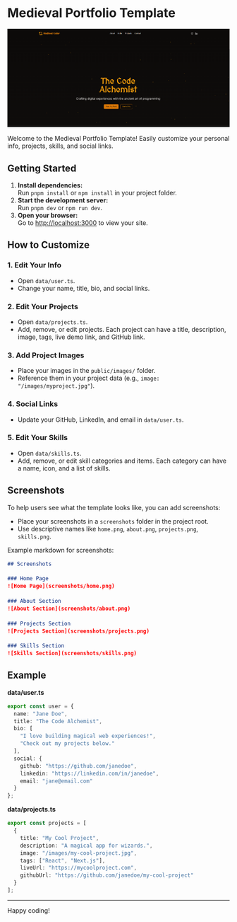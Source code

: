 # Medieval Portfolio Template

![Home Page](screenshots/home.png)

Welcome to the Medieval Portfolio Template! Easily customize your personal info, projects, skills, and social links.

## Getting Started

1. **Install dependencies:**  
   Run `pnpm install` or `npm install` in your project folder.
2. **Start the development server:**  
   Run `pnpm dev` or `npm run dev`.
3. **Open your browser:**  
   Go to [http://localhost:3000](http://localhost:3000) to view your site.

## How to Customize

### 1. Edit Your Info
- Open `data/user.ts`.
- Change your name, title, bio, and social links.

### 2. Edit Your Projects
- Open `data/projects.ts`.
- Add, remove, or edit projects. Each project can have a title, description, image, tags, live demo link, and GitHub link.

### 3. Add Project Images
- Place your images in the `public/images/` folder.
- Reference them in your project data (e.g., `image: "/images/myproject.jpg"`).

### 4. Social Links
- Update your GitHub, LinkedIn, and email in `data/user.ts`.

### 5. Edit Your Skills
- Open `data/skills.ts`.
- Add, remove, or edit skill categories and items. Each category can have a name, icon, and a list of skills.

## Screenshots

To help users see what the template looks like, you can add screenshots:
- Place your screenshots in a `screenshots` folder in the project root.
- Use descriptive names like `home.png`, `about.png`, `projects.png`, `skills.png`.

Example markdown for screenshots:

```markdown
## Screenshots

### Home Page
![Home Page](screenshots/home.png)

### About Section
![About Section](screenshots/about.png)

### Projects Section
![Projects Section](screenshots/projects.png)

### Skills Section
![Skills Section](screenshots/skills.png)
```

## Example

**data/user.ts**
```ts
export const user = {
  name: "Jane Doe",
  title: "The Code Alchemist",
  bio: [
    "I love building magical web experiences!",
    "Check out my projects below."
  ],
  social: {
    github: "https://github.com/janedoe",
    linkedin: "https://linkedin.com/in/janedoe",
    email: "jane@email.com"
  }
};
```

**data/projects.ts**
```ts
export const projects = [
  {
    title: "My Cool Project",
    description: "A magical app for wizards.",
    image: "/images/my-cool-project.jpg",
    tags: ["React", "Next.js"],
    liveUrl: "https://mycoolproject.com",
    githubUrl: "https://github.com/janedoe/my-cool-project"
  }
];
```

---

Happy coding! 